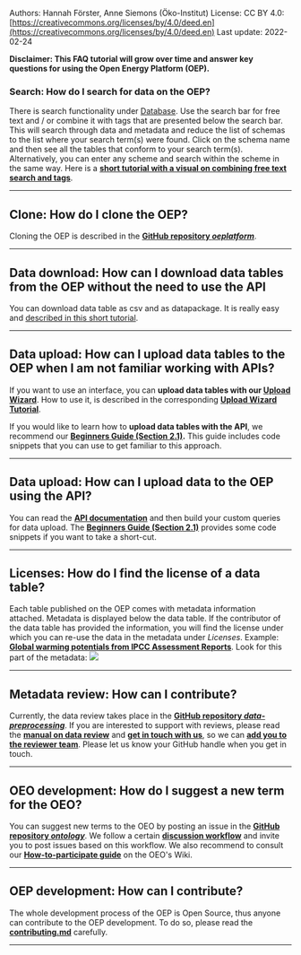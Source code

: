 Authors: Hannah Förster, Anne Siemons (Öko-Institut)
License: CC BY 4.0: [https://creativecommons.org/licenses/by/4.0/deed.en](https://creativecommons.org/licenses/by/4.0/deed.en)
Last update: 2022-02-24

**Disclaimer: This FAQ tutorial will grow over time and answer key questions for using the Open Energy Platform (OEP).**

### Search: How do I search for data on the OEP?

There is search functionality under [Database](https://openenergy-platform.org/dataedit/schemas). Use the search bar for free text and / or combine it with tags that are presented below the search bar. This will search through data and metadata and reduce the list of schemas to the list where your search term(s) were found. Click on the schema name and then see all the tables that conform to your search term(s). Alternatively, you can enter any scheme and search within the scheme in the same way. Here is a **[short tutorial with a visual on combining free text search and tags](tutorials/search/18_find_data.md)**.

---

## Clone: How do I clone the OEP?

Cloning the OEP is described in the **[GitHub repository *oeplatform*](https://github.com/OpenEnergyPlatform/oeplatform#readme)**.

---

## Data download: How can I download data tables from the OEP without the need to use the API

You can download data table as csv and as datapackage. It is really easy and [described in this short tutorial](https://openenergyplatform.github.io/tutorial/tutorials/download/19_download/).

---

## Data upload: How can I upload data tables to the OEP when I am not familiar working with APIs?

If you want to use an interface, you can **upload data tables with our [Upload Wizard](https://openenergy-platform.org/dataedit/wizard/)**. How to use it, is described in the corresponding **[Upload Wizard Tutorial](https://openenergyplatform.github.io/tutorial/tutorials/upload/12_wizard/)**.

If you would like to learn how to **upload data tables with the API**, we recommend our **[Beginners Guide (Section 2.1)](https://openenergyplatform.github.io/tutorial/tutorials/upload/11_beginners_guide/).** This guide includes code snippets that you can use to get familiar to this approach.

---

## Data upload: How can I upload data to the OEP using the API?

You can read the **[API documentation](https://oep-data-interface.readthedocs.io/en/latest/api/how_to.html)** and then build your custom queries for data upload. The **[Beginners Guide (Section 2.1)](https://openenergyplatform.github.io/tutorial/tutorials/upload/11_beginners_guide/)** provides some code snippets if you want to take a short-cut.

---

## Licenses: How do I find the license of a data table?

Each table published on the OEP comes with metadata information attached. Metadata is displayed below the data table. If the contributor of the data table has provided the information, you will find the license under which you can re-use the data in the metadata under *Licenses*. Example: [**Global warming potentials from IPCC Assessment Reports**](https://openenergy-platform.org/dataedit/view/climate/szenariendb_gwp). Look for this part of the metadata:  ![](https://openenergy-platform.org/media/image/2021/08/sirop-license_GcOJaRJ.png)

---

## Metadata review: How can I contribute?

Currently, the data review takes place in the **[GitHub repository *data-preprocessing*](https://github.com/OpenEnergyPlatform/data-preprocessing/issues)**. If you are interested to support with reviews, please read the **[manual on data review](https://github.com/OpenEnergyPlatform/data-preprocessing/wiki)** and **[get in touch with us](https://openenergy-platform.org/contact/)**, so we can **[add you to the reviewer team](https://github.com/orgs/OpenEnergyPlatform/teams/oemetadata-reviewer)**. Please let us know your GitHub handle when you get in touch.

---

## OEO development: How do I suggest a new term for the OEO?

You can suggest new terms to the OEO by posting an issue in the **[GitHub repository *ontology*](https://github.com/OpenEnergyPlatform/ontology/issues)**.
We follow a certain **[discussion workflow](https://github.com/OpenEnergyPlatform/ontology/wiki/Discussion-workflow)** and invite you to post issues based on this workflow.
We also recommend to consult our **[How-to-participate guide](https://github.com/OpenEnergyPlatform/ontology/wiki/Welcome!-How-to-participate)** on the OEO's Wiki.

---

## OEP development: How can I contribute?

The whole development process of the OEP is Open Source, thus anyone can contribute to the OEP development. To do so, please read the **[contributing.md](https://github.com/OpenEnergyPlatform/oeplatform/blob/develop/CONTRIBUTING.md)** carefully.

---
